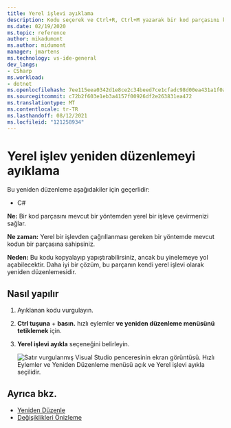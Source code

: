```yaml
---
title: Yerel işlevi ayıklama
description: Kodu seçerek ve Ctrl+R, Ctrl+M yazarak bir kod parçasını kendi işlevine dönüştürebilirsiniz.
ms.date: 02/19/2020
ms.topic: reference
author: mikadumont
ms.author: midumont
manager: jmartens
ms.technology: vs-ide-general
dev_langs:
- CSharp
ms.workload:
- dotnet
ms.openlocfilehash: 7ee115eea0342d1e8ce2c34beed7ce1cfadc98d00ea431a1f0a28fc32aee7bdf
ms.sourcegitcommit: c72b2f603e1eb3a4157f00926df2e263831ea472
ms.translationtype: MT
ms.contentlocale: tr-TR
ms.lasthandoff: 08/12/2021
ms.locfileid: "121258934"
---
```

# <a name="extract-local-function-refactoring"></a>Yerel işlev yeniden düzenlemeyi ayıklama

Bu yeniden düzenleme aşağıdakiler için geçerlidir:

- C#

**Ne:** Bir kod parçasını mevcut bir yöntemden yerel bir işleve çevirmenizi sağlar.

**Ne zaman:** Yerel bir işlevden çağrıllanması gereken bir yöntemde mevcut kodun bir parçasına sahipsiniz.

**Neden:** Bu kodu kopyalayıp yapıştırabilirsiniz, ancak bu yinelemeye yol açabilecektir. Daha iyi bir çözüm, bu parçanın kendi yerel işlevi olarak yeniden düzenlemesidir.

## <a name="how-to"></a>Nasıl yapılır

1. Ayıklanan kodu vurgulayın.

2. **Ctrl tuşuna** + **basın.** hızlı eylemler **ve yeniden düzenleme menüsünü tetiklemek** için. 

3. **Yerel işlevi ayıkla** seçeneğini belirleyin.

    ![Satır vurgulanmış Visual Studio penceresinin ekran görüntüsü. Hızlı Eylemler ve Yeniden Düzenleme menüsü açık ve Yerel işlevi ayıkla seçilidir.](media/extract-local-function.png)

## <a name="see-also"></a>Ayrıca bkz.

- [Yeniden Düzenle](../refactoring-in-visual-studio.md)
- [Değişiklikleri Önizleme](../../ide/preview-changes.md)
